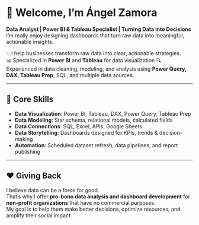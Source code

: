 # 👋 Welcome, I’m Ángel Zamora

**Data Analyst | Power BI & Tableau Specialist | Turning Data into Decisions**
I’m really enjoy designing dashboards that turn raw data into meaningful, actionable insights.

💡 I help businesses transform raw data into clear, actionable strategies.  
📊 Specialized in **Power BI** and **Tableau** for data visualization 
🔍 Experienced in data cleaning, modeling, and analysis using **Power Query, DAX, Tableau Prep**, SQL, and multiple data sources.

---

## 🚀 Core Skills
- **Data Visualization**: Power BI, Tableau, DAX, Power Query, Tableau Prep
- **Data Modeling**: Star schema, relational models, calculated fields
- **Data Connections**: SQL, Excel, APIs, Google Sheets
- **Data Storytelling**: Dashboards designed for KPIs, trends & decision-making
- **Automation**: Scheduled dataset refresh, data pipelines, and report publishing

---

## ❤️ Giving Back
I believe data can be a force for good.  
That’s why I offer **pro-bono data analysis and dashboard development** for **non-profit organizations** that have no commercial purposes.  
My goal is to help them make better decisions, optimize resources, and amplify their social impact.
